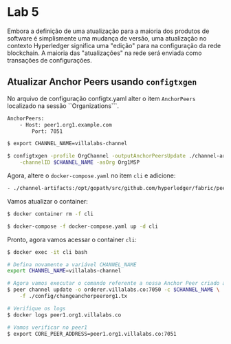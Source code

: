 # Lab 5
Embora a definição de uma atualização para a maioria dos produtos de software é simplismente uma mudança de versão, uma atualização no contexto Hyperledger significa uma "edição" para na configuração da rede blockchain. A maioria das "atualizações" na rede será enviada como transações de configurações.

## Atualizar Anchor Peers usando ``configtxgen``
No arquivo de configuração configtx.yaml alter o item ``AnchorPeers`` localizado na sessão ``Organizations```.

~~~txt
AnchorPeers:
    - Host: peer1.org1.example.com
        Port: 7051
~~~

~~~sh
$ export CHANNEL_NAME=villalabs-channel

$ configtxgen -profile OrgChannel -outputAnchorPeersUpdate ./channel-artifacts/changeanchorpeerorg1.tx \
    -channelID $CHANNEL_NAME -asOrg Org1MSP
~~~

Agora, altere o ``docker-compose.yaml`` no item ``cli`` e adicione:
~~~txt
- ./channel-artifacts:/opt/gopath/src/github.com/hyperledger/fabric/peer/config/
~~~

Vamos atualizar o container:
~~~sh
$ docker container rm -f cli

$ docker-compose -f docker-compose.yaml up -d cli
~~~

Pronto, agora vamos acessar o container ``cli``:
~~~sh
$ docker exec -it cli bash

# Defina novamente a variável CHANNEL_NAME
export CHANNEL_NAME=villalabs-channel

# Agora vamos executar o comando referente a nossa Anchor Peer criado anterioremente
$ peer channel update -o orderer.villalabs.co:7050 -c $CHANNEL_NAME \
    -f ./config/changeanchorpeerorg1.tx

# Verifique os logs
$ docker logs peer1.org1.villalabs.co

# Vamos verificar no peer1
$ export CORE_PEER_ADDRESS=peer1.org1.villalabs.co:7051
~~~
